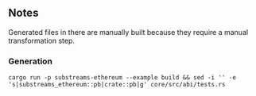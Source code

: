 ## Notes

Generated files in there are manually built because they require a manual transformation step.

### Generation

```
cargo run -p substreams-ethereum --example build && sed -i '' -e 's|substreams_ethereum::pb|crate::pb|g' core/src/abi/tests.rs
```
